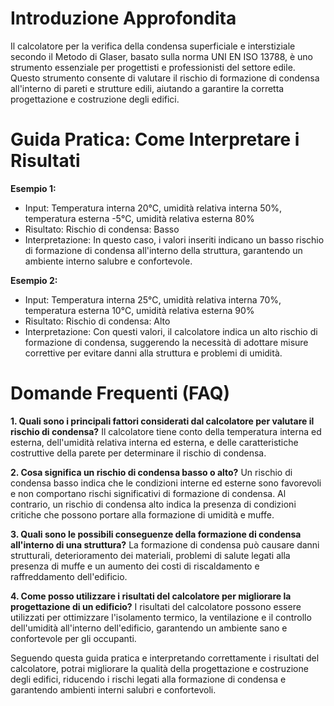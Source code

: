 # Introduzione Approfondita
Il calcolatore per la verifica della condensa superficiale e interstiziale secondo il Metodo di Glaser, basato sulla norma UNI EN ISO 13788, è uno strumento essenziale per progettisti e professionisti del settore edile. Questo strumento consente di valutare il rischio di formazione di condensa all'interno di pareti e strutture edili, aiutando a garantire la corretta progettazione e costruzione degli edifici.

# Guida Pratica: Come Interpretare i Risultati

**Esempio 1:**
- Input: Temperatura interna 20°C, umidità relativa interna 50%, temperatura esterna -5°C, umidità relativa esterna 80%
- Risultato: Rischio di condensa: Basso
- Interpretazione: In questo caso, i valori inseriti indicano un basso rischio di formazione di condensa all'interno della struttura, garantendo un ambiente interno salubre e confortevole.

**Esempio 2:**
- Input: Temperatura interna 25°C, umidità relativa interna 70%, temperatura esterna 10°C, umidità relativa esterna 90%
- Risultato: Rischio di condensa: Alto
- Interpretazione: Con questi valori, il calcolatore indica un alto rischio di formazione di condensa, suggerendo la necessità di adottare misure correttive per evitare danni alla struttura e problemi di umidità.

# Domande Frequenti (FAQ)

**1. Quali sono i principali fattori considerati dal calcolatore per valutare il rischio di condensa?**
Il calcolatore tiene conto della temperatura interna ed esterna, dell'umidità relativa interna ed esterna, e delle caratteristiche costruttive della parete per determinare il rischio di condensa.

**2. Cosa significa un rischio di condensa basso o alto?**
Un rischio di condensa basso indica che le condizioni interne ed esterne sono favorevoli e non comportano rischi significativi di formazione di condensa. Al contrario, un rischio di condensa alto indica la presenza di condizioni critiche che possono portare alla formazione di umidità e muffe.

**3. Quali sono le possibili conseguenze della formazione di condensa all'interno di una struttura?**
La formazione di condensa può causare danni strutturali, deterioramento dei materiali, problemi di salute legati alla presenza di muffe e un aumento dei costi di riscaldamento e raffreddamento dell'edificio.

**4. Come posso utilizzare i risultati del calcolatore per migliorare la progettazione di un edificio?**
I risultati del calcolatore possono essere utilizzati per ottimizzare l'isolamento termico, la ventilazione e il controllo dell'umidità all'interno dell'edificio, garantendo un ambiente sano e confortevole per gli occupanti.

Seguendo questa guida pratica e interpretando correttamente i risultati del calcolatore, potrai migliorare la qualità della progettazione e costruzione degli edifici, riducendo i rischi legati alla formazione di condensa e garantendo ambienti interni salubri e confortevoli.